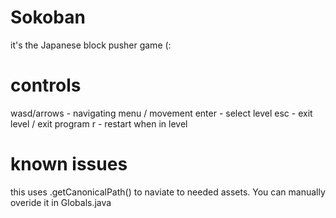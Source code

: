 # Sokoban
it's the Japanese block pusher game (:

# controls
wasd/arrows - navigating menu / movement
enter - select level
esc - exit level / exit program
r - restart when in level

# known issues
this uses .getCanonicalPath() to naviate to needed assets. You can manually overide it in Globals.java
